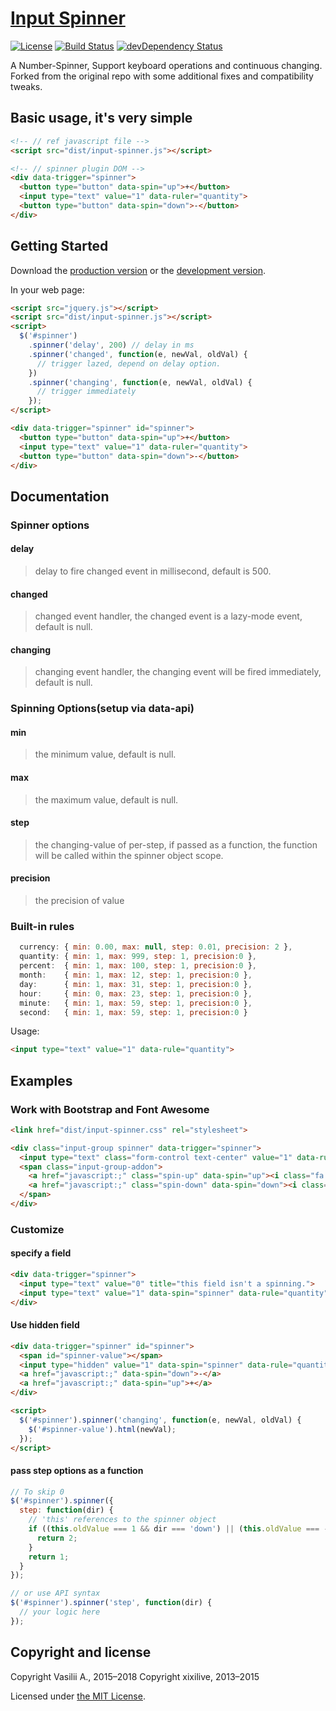 # [Input Spinner](https://vsn4ik.github.io/input-spinner/)

[![License](https://img.shields.io/badge/license-MIT-blue.svg)](LICENSE)
[![Build Status](https://github.com/vsn4ik/input-spinner/workflows/Test/badge.svg)](https://github.com/vsn4ik/input-spinner/actions?workflow=Test)
[![devDependency Status](https://david-dm.org/vsn4ik/input-spinner/dev-status.svg)](https://david-dm.org/vsn4ik/input-spinner?type=dev)

A Number-Spinner, Support keyboard operations and continuous changing. Forked from the original repo with some additional fixes and compatibility tweaks.

## Basic usage, it's very simple
```html
<!-- // ref javascript file -->
<script src="dist/input-spinner.js"></script>

<!-- // spinner plugin DOM -->
<div data-trigger="spinner">
  <button type="button" data-spin="up">+</button>
  <input type="text" value="1" data-ruler="quantity">
  <button type="button" data-spin="down">-</button>
</div>
```

## Getting Started
Download the [production version][production] or the [development version][development].

In your web page:

```html
<script src="jquery.js"></script>
<script src="dist/input-spinner.js"></script>
<script>
  $('#spinner')
    .spinner('delay', 200) // delay in ms
    .spinner('changed', function(e, newVal, oldVal) {
      // trigger lazed, depend on delay option.
    })
    .spinner('changing', function(e, newVal, oldVal) {
      // trigger immediately
    });
</script>

<div data-trigger="spinner" id="spinner">
  <button type="button" data-spin="up">+</button>
  <input type="text" value="1" data-ruler="quantity">
  <button type="button" data-spin="down">-</button>
</div>
```

## Documentation
### Spinner options

#### delay
> delay to fire changed event in millisecond, default is 500.

#### changed
> changed event handler, the changed event is a lazy-mode event, default is null.

#### changing
> changing event handler, the changing event will be fired immediately, default is null.

### Spinning Options(setup via data-api)
#### min
> the minimum value, default is null.

#### max
> the maximum value, default is null.

#### step
> the changing-value of per-step, if passed as a function, the function will be called within the spinner object scope.

#### precision
> the precision of value

### Built-in rules
```javascript
  currency: { min: 0.00, max: null, step: 0.01, precision: 2 },
  quantity: { min: 1, max: 999, step: 1, precision:0 },
  percent:  { min: 1, max: 100, step: 1, precision:0 },
  month:    { min: 1, max: 12, step: 1, precision:0 },
  day:      { min: 1, max: 31, step: 1, precision:0 },
  hour:     { min: 0, max: 23, step: 1, precision:0 },
  minute:   { min: 1, max: 59, step: 1, precision:0 },
  second:   { min: 1, max: 59, step: 1, precision:0 }
```
Usage:
```html
<input type="text" value="1" data-rule="quantity">
```

## Examples

### Work with Bootstrap and Font Awesome

```html
<link href="dist/input-spinner.css" rel="stylesheet">

<div class="input-group spinner" data-trigger="spinner">
  <input type="text" class="form-control text-center" value="1" data-rule="quantity">
  <span class="input-group-addon">
    <a href="javascript:;" class="spin-up" data-spin="up"><i class="fa fa-caret-up"></i></a>
    <a href="javascript:;" class="spin-down" data-spin="down"><i class="fa fa-caret-down"></i></a>
  </span>
</div>
```

### Customize

#### specify a field

```html
<div data-trigger="spinner">
  <input type="text" value="0" title="this field isn't a spinning.">
  <input type="text" value="1" data-spin="spinner" data-rule="quantity" data-max="10">
</div>
```

#### Use hidden field

```html
<div data-trigger="spinner" id="spinner">
  <span id="spinner-value"></span>
  <input type="hidden" value="1" data-spin="spinner" data-rule="quantity" data-max="10">
  <a href="javascript:;" data-spin="down">-</a>
  <a href="javascript:;" data-spin="up">+</a>
</div>

<script>
  $('#spinner').spinner('changing', function(e, newVal, oldVal) {
    $('#spinner-value').html(newVal);
  });
</script>
```

#### pass step options as a function
```javascript
// To skip 0
$('#spinner').spinner({
  step: function(dir) {
    // 'this' references to the spinner object
    if ((this.oldValue === 1 && dir === 'down') || (this.oldValue === -1 && dir === 'up')) {
      return 2;
    }
    return 1;
  }
});

// or use API syntax
$('#spinner').spinner('step', function(dir) {
  // your logic here
});
```


## Copyright and license

Copyright Vasilii A., 2015&ndash;2018
Copyright xixilive, 2013&ndash;2015

Licensed under [the MIT License][license].

[license]: https://github.com/vsn4ik/input-spinner/blob/master/LICENSE
[development]: https://raw.githubusercontent.com/vsn4ik/input-spinner/master/dist/input-spinner.min.js
[production]: https://raw.githubusercontent.com/vsn4ik/input-spinner/master/dist/input-spinner.js
